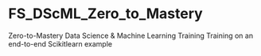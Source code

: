 # FS_DScML_Zero_to_Mastery
Zero-to-Mastery Data Science &amp; Machine Learning Training
Training on an end-to-end Scikitlearn example

